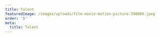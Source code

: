 ```yaml
---
title: Talent
featuredImage: /images/uploads/film-movie-motion-picture-390089.jpeg
order: '5'
meta:
  title: Talent
---
```


